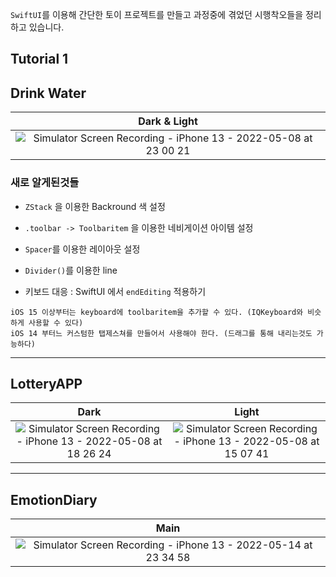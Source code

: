 `SwiftUI`를 이용해 간단한 토이 프로젝트를 만들고 과정중에 겪었던 시행착오들을 정리하고 있습니다.

## Tutorial 1


## Drink Water

| Dark & Light |
| :-: |
| ![Simulator Screen Recording - iPhone 13 - 2022-05-08 at 23 00 21](https://user-images.githubusercontent.com/88618825/167299845-f90e6048-0c32-4aa2-83fb-130e83484b4f.gif) |

### 새로 알게된것들

* `ZStack` 을 이용한 Backround 색 설정
* `.toolbar -> Toolbaritem` 을 이용한 네비게이션 아이템 설정
* `Spacer`를 이용한 레이아웃 설정
* `Divider()`를 이용한 line 


* 키보드 대응 : SwiftUI 에서 `endEditing` 적용하기
```
iOS 15 이상부터는 keyboard에 toolbaritem을 추가할 수 있다. (IQKeyboard와 비슷하게 사용할 수 있다)
iOS 14 부터느 커스텀한 탭제스쳐를 만들어서 사용해야 한다. (드래그를 통해 내리는것도 가능하다)
```

***

## LotteryAPP

| Dark | Light |
| :-: | :-: |
| ![Simulator Screen Recording - iPhone 13 - 2022-05-08 at 18 26 24](https://user-images.githubusercontent.com/88618825/167290038-4881c04f-0e80-42b5-a060-5955aacc02ab.gif) | ![Simulator Screen Recording - iPhone 13 - 2022-05-08 at 15 07 41](https://user-images.githubusercontent.com/88618825/167284158-444b80f6-76a0-4649-ae28-37fa0c3b4766.gif) |

***

## EmotionDiary


| Main |
| :-: |
| ![Simulator Screen Recording - iPhone 13 - 2022-05-14 at 23 34 58](https://user-images.githubusercontent.com/88618825/168430254-61067f36-675d-4004-b55e-ed99b2411f37.gif) |


